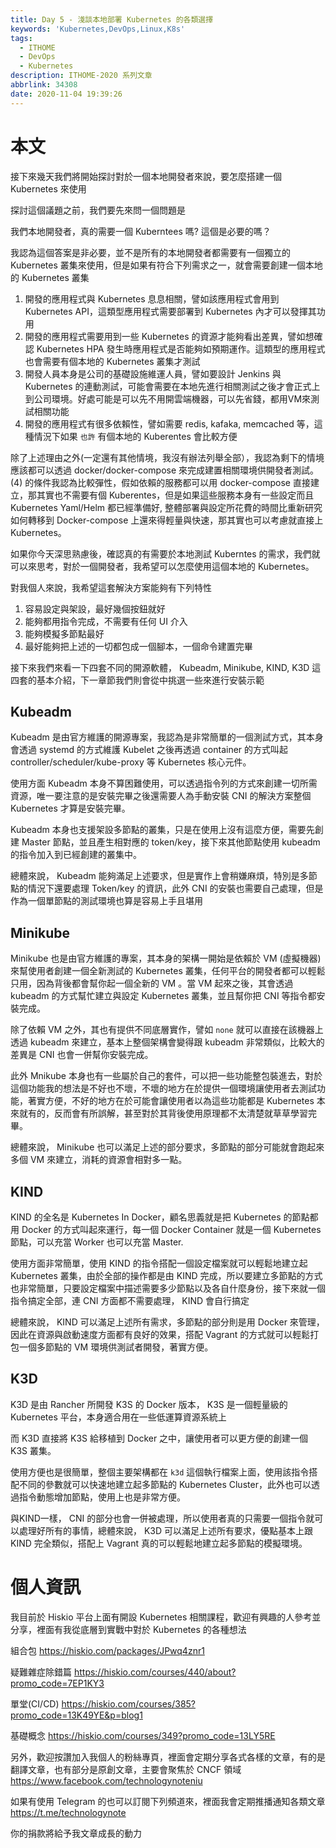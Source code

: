 ```yaml
---
title: Day 5 - 淺談本地部署 Kubernetes 的各類選擇
keywords: 'Kubernetes,DevOps,Linux,K8s'
tags:
  - ITHOME
  - DevOps
  - Kubernetes
description: ITHOME-2020 系列文章
abbrlink: 34308
date: 2020-11-04 19:39:26
---
```


# 本文

接下來幾天我們將開始探討對於一個本地開發者來說，要怎麼搭建一個 Kubernetes 來使用

探討這個議題之前，我們要先來問一個問題是

我們本地開發者，真的需要一個 Kuberntees 嗎? 這個是必要的嗎？

我認為這個答案是非必要，並不是所有的本地開發者都需要有一個獨立的 Kubernetes 叢集來使用，但是如果有符合下列需求之一，就會需要創建一個本地的 Kubernetes 叢集

1. 開發的應用程式與 Kubernetes 息息相關，譬如該應用程式會用到 Kubernetes API，這類型應用程式需要部署到 Kubernetes 內才可以發揮其功用
2. 開發的應用程式需要用到一些 Kubernetes 的資源才能夠看出差異，譬如想確認 Kubernetes HPA 發生時應用程式是否能夠如預期運作。這類型的應用程式也會需要有個本地的 Kubernetes 叢集才測試
3. 開發人員本身是公司的基礎設施維運人員，譬如要設計 Jenkins 與 Kubernetes 的連動測試，可能會需要在本地先進行相關測試之後才會正式上到公司環境。好處可能是可以先不用開雲端機器，可以先省錢，都用VM來測試相關功能
4. 開發的應用程式有很多依賴性，譬如需要 redis, kafaka, memcached 等，這種情況下如果 `也許` 有個本地的 Kuberentes 會比較方便



除了上述理由之外(一定還有其他情境，我沒有辦法列舉全部），我認為剩下的情境應該都可以透過 docker/docker-compose 來完成建置相關環境供開發者測試。 (4) 的條件我認為比較彈性，假如依賴的服務都可以用 docker-compose 直接建立，那其實也不需要有個 Kuberentes，但是如果這些服務本身有一些設定而且 Kubernetes Yaml/Helm 都已經準備好, 整體部署與設定所花費的時間比重新研究如何轉移到 Docker-compose 上還來得輕量與快速，那其實也可以考慮就直接上 Kubernetes。

如果你今天深思熟慮後，確認真的有需要於本地測試 Kuberntes 的需求，我們就可以來思考，對於一個開發者，我希望可以怎麼使用這個本地的 Kubernetes。

對我個人來說，我希望這套解決方案能夠有下列特性

1. 容易設定與架設，最好幾個按鈕就好
2. 能夠都用指令完成，不需要有任何 UI 介入
3. 能夠模擬多節點最好
4. 最好能夠把上述的一切都包成一個腳本，一個命令建置完畢



接下來我們來看一下四套不同的開源軟體， Kubeadm, Minikube, KIND, K3D 這四套的基本介紹，下一章節我們則會從中挑選一些來進行安裝示範



## Kubeadm

Kubeadm 是由官方維護的開源專案，我認為是非常簡單的一個測試方式，其本身會透過 systemd 的方式維護 Kubelet 之後再透過 container 的方式叫起 controller/scheduler/kube-proxy 等 Kubernetes 核心元件。

使用方面 Kubeadm 本身不算困難使用，可以透過指令列的方式來創建一切所需資源，唯一要注意的是安裝完畢之後還需要人為手動安裝 CNI 的解決方案整個 Kubernetes 才算是安裝完畢。

Kubeadm 本身也支援架設多節點的叢集，只是在使用上沒有這麼方便，需要先創建 Master 節點，並且產生相對應的 token/key，接下來其他節點使用 kubeadm 的指令加入到已經創建的叢集中。

總體來說， Kubeadm 能夠滿足上述要求，但是實作上會稍嫌麻煩，特別是多節點的情況下還要處理 Token/key 的資訊，此外 CNI 的安裝也需要自己處理，但是作為一個單節點的測試環境也算是容易上手且堪用

## Minikube

Minikube 也是由官方維護的專案，其本身的架構一開始是依賴於 VM (虛擬機器) 來幫使用者創建一個全新測試的 Kubernetes 叢集，任何平台的開發者都可以輕鬆只用，因為背後都會幫你起一個全新的 VM 。當 VM 起來之後，其會透過 kubeadm 的方式幫忙建立與設定 Kubernetes 叢集，並且幫你把 CNI 等指令都安裝完成。

除了依賴 VM 之外，其也有提供不同底層實作，譬如 `none` 就可以直接在該機器上透過 kubeadm 來建立，基本上整個架構會變得跟 kubeadm 非常類似，比較大的差異是 CNI 也會一併幫你安裝完成。

此外 Mnikube 本身也有一些屬於自己的套件，可以把一些功能整包裝進去，對於這個功能我的想法是不好也不壞，不壞的地方在於提供一個環境讓使用者去測試功能，著實方便，不好的地方在於可能會讓使用者以為這些功能都是 Kubernetes 本來就有的，反而會有所誤解，甚至對於其背後使用原理都不太清楚就草草學習完畢。



總體來說， Minikube 也可以滿足上述的部分要求，多節點的部分可能就會跑起來多個 VM 來建立，消耗的資源會相對多一點。



## KIND

KIND 的全名是 Kubernetes In Docker，顧名思義就是把 Kubernetes 的節點都用 Docker 的方式叫起來運行，每一個 Docker Container 就是一個 Kubernetes 節點，可以充當 Worker 也可以充當 Master.

使用方面非常簡單，使用 KIND 的指令搭配一個設定檔案就可以輕鬆地建立起 Kubernetes 叢集，由於全部的操作都是由 KIND 完成，所以要建立多節點的方式也非常簡單，只要設定檔案中描述需要多少節點以及各自什麼身份，接下來就一個指令搞定全部，連 CNI 方面都不需要處理， KIND 會自行搞定



總體來說， KIND 可以滿足上述所有需求，多節點的部分則是用 Docker 來管理，因此在資源與啟動速度方面都有良好的效果，搭配 Vagrant 的方式就可以輕鬆打包一個多節點的 VM 環境供測試者開發，著實方便。

## K3D

K3D 是由 Rancher 所開發 K3S 的 Docker 版本， K3S 是一個輕量級的 Kubernetes 平台，本身適合用在一些低運算資源系統上

而 K3D 直接將 K3S 給移植到 Docker 之中，讓使用者可以更方便的創建一個 K3S 叢集。

使用方便也是很簡單，整個主要架構都在 `k3d` 這個執行檔案上面，使用該指令搭配不同的參數就可以快速地建立起多節點的 Kubernetes Cluster，此外也可以透過指令動態增加節點，使用上也是非常方便。

與KIND一樣， CNI 的部分也會一併被處理，所以使用者真的只需要一個指令就可以處理好所有的事情，總體來說， K3D 可以滿足上述所有要求，優點基本上跟 KIND 完全類似，搭配上 Vagrant 真的可以輕鬆地建立起多節點的模擬環境。




# 個人資訊
我目前於 Hiskio 平台上面有開設 Kubernetes 相關課程，歡迎有興趣的人參考並分享，裡面有我從底層到實戰中對於 Kubernetes 的各種想法

組合包
https://hiskio.com/packages/JPwq4znr1

疑難雜症除錯篇
https://hiskio.com/courses/440/about?promo_code=7EP1KY3

單堂(CI/CD)
https://hiskio.com/courses/385?promo_code=13K49YE&p=blog1

基礎概念
https://hiskio.com/courses/349?promo_code=13LY5RE

另外，歡迎按讚加入我個人的粉絲專頁，裡面會定期分享各式各樣的文章，有的是翻譯文章，也有部分是原創文章，主要會聚焦於 CNCF 領域
https://www.facebook.com/technologynoteniu

如果有使用 Telegram 的也可以訂閱下列頻道來，裡面我會定期推播通知各類文章
https://t.me/technologynote

你的捐款將給予我文章成長的動力
<script type="text/javascript" src="https://cdnjs.buymeacoffee.com/1.0.0/button.prod.min.js" data-name="bmc-button" data-slug="hwchiu" data-color="#000000" data-emoji=""  data-font="Cookie" data-text="Buy me a coffee" data-outline-color="#fff" data-font-color="#fff" data-coffee-color="#fd0" ></script>
